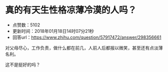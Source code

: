 # 真的有天生性格凉薄冷漠的人吗？
- 点赞数：5102
- 更新时间：2018年01月18日14时07分21秒
- 回答url：https://www.zhihu.com/question/57917472/answer/298356661
<body>
 <p data-pid="LfFqAz2b">对父母尽心，工作负责，做什么都在前几，人前人后都报以微笑，甚至还有点淡薄名利。</p>
 <p data-pid="f5iJuiN_">这不是挺好的吗？</p>
</body>